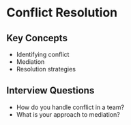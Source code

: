 # Conflict Resolution

## Key Concepts
- Identifying conflict
- Mediation
- Resolution strategies

## Interview Questions
- How do you handle conflict in a team?
- What is your approach to mediation?
